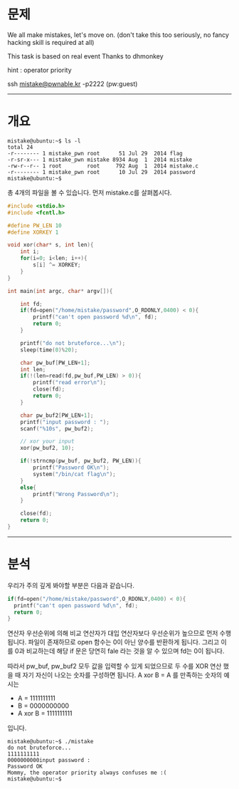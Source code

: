# 문제
We all make mistakes, let's move on.
(don't take this too seriously, no fancy hacking skill is required at all)

This task is based on real event
Thanks to dhmonkey

hint : operator priority

ssh mistake@pwnable.kr -p2222 (pw:guest)

---
# 개요
```
mistake@ubuntu:~$ ls -l
total 24
-r-------- 1 mistake_pwn root      51 Jul 29  2014 flag
-r-sr-x--- 1 mistake_pwn mistake 8934 Aug  1  2014 mistake
-rw-r--r-- 1 root        root     792 Aug  1  2014 mistake.c
-r-------- 1 mistake_pwn root      10 Jul 29  2014 password
mistake@ubuntu:~$
```
총 4개의 파일을 볼 수 있습니다. 먼저 mistake.c를 살펴봅시다.
```c
#include <stdio.h>
#include <fcntl.h>

#define PW_LEN 10
#define XORKEY 1

void xor(char* s, int len){
	int i;
	for(i=0; i<len; i++){
		s[i] ^= XORKEY;
	}
}

int main(int argc, char* argv[]){

	int fd;
	if(fd=open("/home/mistake/password",O_RDONLY,0400) < 0){
		printf("can't open password %d\n", fd);
		return 0;
	}

	printf("do not bruteforce...\n");
	sleep(time(0)%20);

	char pw_buf[PW_LEN+1];
	int len;
	if(!(len=read(fd,pw_buf,PW_LEN) > 0)){
		printf("read error\n");
		close(fd);
		return 0;		
	}

	char pw_buf2[PW_LEN+1];
	printf("input password : ");
	scanf("%10s", pw_buf2);

	// xor your input
	xor(pw_buf2, 10);

	if(!strncmp(pw_buf, pw_buf2, PW_LEN)){
		printf("Password OK\n");
		system("/bin/cat flag\n");
	}
	else{
		printf("Wrong Password\n");
	}

	close(fd);
	return 0;
}
```
---
# 분석  
우리가 주의 깊게 봐야할 부분은 다음과 같습니다.
```c
if(fd=open("/home/mistake/password",O_RDONLY,0400) < 0){
  printf("can't open password %d\n", fd);
  return 0;
}
```
연산자 우선순위에 의해 비교 연산자가 대입 연산자보다 우선순위가 높으므로 먼저 수행됩니다.
파일이 존재하므로 open 함수는 0이 아닌 양수를 반환하게 됩니다. 그리고 이를 0과 비교하는데 해당 if 문은 당연히 fale 라는 것을 알 수 있으며 fd는 0이 됩니다.

따라서 pw_buf, pw_buf2 모두 값을 입력할 수 있게 되었으므로 두 수를 XOR 연산 했을 때 자기 자신이 나오는 숫자를 구성하면 됩니다.
A xor B = A 를 만족하는 숫자의 예시는
* A = 1111111111
* B = 0000000000
* A xor B = 1111111111

입니다.
```
mistake@ubuntu:~$ ./mistake
do not bruteforce...
1111111111
0000000000input password :
Password OK
Mommy, the operator priority always confuses me :(
mistake@ubuntu:~$
```
